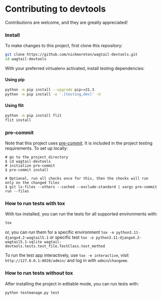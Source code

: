 # Contributing to devtools

Contributions are welcome, and they are greatly appreciated!

### Install

To make changes to this project, first clone this repository:

```sh
git clone https://github.com/nickmoreton/wagtail-devtools.git
cd wagtail-devtools
```

With your preferred virtualenv activated, install testing dependencies:

#### Using pip

```sh
python -m pip install --upgrade pip>=21.3
python -m pip install -e '.[testing,dev]' -U
```

#### Using flit

```sh
python -m pip install flit
flit install
```

### pre-commit

Note that this project uses [pre-commit](https://github.com/pre-commit/pre-commit).
It is included in the project testing requirements. To set up locally:

```shell
# go to the project directory
$ cd wagtail-devtools
# initialize pre-commit
$ pre-commit install

# Optional, run all checks once for this, then the checks will run only on the changed files
$ git ls-files --others --cached --exclude-standard | xargs pre-commit run --files
```

### How to run tests with tox

With tox installed, you can run the tests for all supported environments with:

```sh
tox
```

or, you can run them for a specific environment `tox -e python3.11-django4.2-wagtail5.1` or specific test
`tox -e python3.11-django4.2-wagtail5.1-sqlite wagtail-devtools.tests.test_file.TestClass.test_method`

To run the test app interactively, use `tox -e interactive`, visit `http://127.0.0.1:8020/admin/` and log in with `admin`/`changeme`.

### How to run tests without tox

After installing the project in editable mode, you can run tests with:

```sh
python testmanage.py test
```
